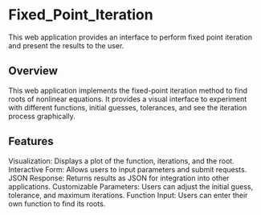 # Fixed_Point_Iteration
This web application provides an interface to perform fixed point iteration and present the results to the user.

## Overview

This web application implements the fixed-point iteration method to find roots of nonlinear equations. It provides a visual interface to experiment with different functions, initial guesses, tolerances, and see the iteration process graphically.

## Features

Visualization: Displays a plot of the function, iterations, and the root.
Interactive Form: Allows users to input parameters and submit requests.
JSON Response: Returns results as JSON for integration into other applications.
Customizable Parameters: Users can adjust the initial guess, tolerance, and maximum iterations.
Function Input: Users can enter their own function to find its roots.
